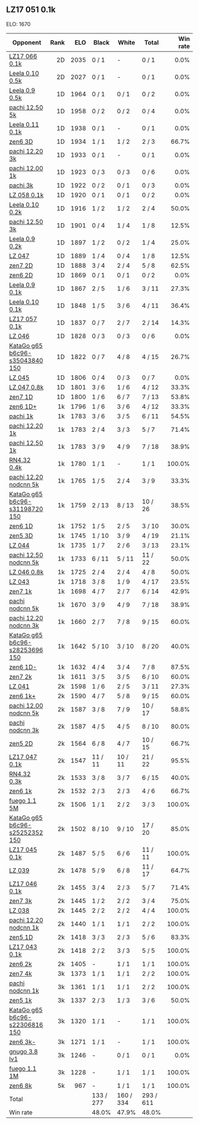 ## LZ17 051 0.1k ##

ELO: 1670

Opponent | Rank | ELO | Black | White | Total | Win rate
---------|-----:|----:|-------|-------|-------|-------:
[LZ17 066 0.1k](LZ17%20066%200.1k.md) | 2D | 2035 | 0 / 1 | - | 0 / 1 | 0.0%
[Leela 0.10 0.5k](Leela%200.10%200.5k.md) | 2D | 2027 | 0 / 1 | - | 0 / 1 | 0.0%
[Leela 0.9 0.5k](Leela%200.9%200.5k.md) | 1D | 1964 | 0 / 1 | 0 / 1 | 0 / 2 | 0.0%
[pachi 12.50 5k](pachi%2012.50%205k.md) | 1D | 1958 | 0 / 2 | 0 / 2 | 0 / 4 | 0.0%
[Leela 0.11 0.1k](Leela%200.11%200.1k.md) | 1D | 1938 | 0 / 1 | - | 0 / 1 | 0.0%
[zen6 3D](zen6%203D.md) | 1D | 1934 | 1 / 1 | 1 / 2 | 2 / 3 | 66.7%
[pachi 12.20 3k](pachi%2012.20%203k.md) | 1D | 1933 | 0 / 1 | - | 0 / 1 | 0.0%
[pachi 12.00 1k](pachi%2012.00%201k.md) | 1D | 1923 | 0 / 3 | 0 / 3 | 0 / 6 | 0.0%
[pachi 3k](pachi%203k.md) | 1D | 1922 | 0 / 2 | 0 / 1 | 0 / 3 | 0.0%
[LZ 058 0.1k](LZ%20058%200.1k.md) | 1D | 1920 | 0 / 1 | 0 / 1 | 0 / 2 | 0.0%
[Leela 0.10 0.2k](Leela%200.10%200.2k.md) | 1D | 1916 | 1 / 2 | 1 / 2 | 2 / 4 | 50.0%
[pachi 12.50 3k](pachi%2012.50%203k.md) | 1D | 1901 | 0 / 4 | 1 / 4 | 1 / 8 | 12.5%
[Leela 0.9 0.2k](Leela%200.9%200.2k.md) | 1D | 1897 | 1 / 2 | 0 / 2 | 1 / 4 | 25.0%
[LZ 047](LZ%20047.md) | 1D | 1889 | 1 / 4 | 0 / 4 | 1 / 8 | 12.5%
[zen7 2D](zen7%202D.md) | 1D | 1888 | 3 / 4 | 2 / 4 | 5 / 8 | 62.5%
[zen6 2D](zen6%202D.md) | 1D | 1869 | 0 / 1 | 0 / 1 | 0 / 2 | 0.0%
[Leela 0.9 0.1k](Leela%200.9%200.1k.md) | 1D | 1867 | 2 / 5 | 1 / 6 | 3 / 11 | 27.3%
[Leela 0.10 0.1k](Leela%200.10%200.1k.md) | 1D | 1848 | 1 / 5 | 3 / 6 | 4 / 11 | 36.4%
[LZ17 057 0.1k](LZ17%20057%200.1k.md) | 1D | 1837 | 0 / 7 | 2 / 7 | 2 / 14 | 14.3%
[LZ 046](LZ%20046.md) | 1D | 1828 | 0 / 3 | 0 / 3 | 0 / 6 | 0.0%
[KataGo g65 b6c96-s35043840 150](KataGo%20g65%20b6c96-s35043840%20150.md) | 1D | 1822 | 0 / 7 | 4 / 8 | 4 / 15 | 26.7%
[LZ 045](LZ%20045.md) | 1D | 1806 | 0 / 4 | 0 / 3 | 0 / 7 | 0.0%
[LZ 047 0.8k](LZ%20047%200.8k.md) | 1D | 1801 | 3 / 6 | 1 / 6 | 4 / 12 | 33.3%
[zen7 1D](zen7%201D.md) | 1D | 1800 | 1 / 6 | 6 / 7 | 7 / 13 | 53.8%
[zen6 1D+](zen6%201D+.md) | 1k | 1796 | 1 / 6 | 3 / 6 | 4 / 12 | 33.3%
[pachi 1k](pachi%201k.md) | 1k | 1783 | 3 / 6 | 3 / 5 | 6 / 11 | 54.5%
[pachi 12.20 1k](pachi%2012.20%201k.md) | 1k | 1783 | 2 / 4 | 3 / 3 | 5 / 7 | 71.4%
[pachi 12.50 1k](pachi%2012.50%201k.md) | 1k | 1783 | 3 / 9 | 4 / 9 | 7 / 18 | 38.9%
[RN4.32 0.4k](RN4.32%200.4k.md) | 1k | 1780 | 1 / 1 | - | 1 / 1 | 100.0%
[pachi 12.20 nodcnn 5k](pachi%2012.20%20nodcnn%205k.md) | 1k | 1765 | 1 / 5 | 2 / 4 | 3 / 9 | 33.3%
[KataGo g65 b6c96-s31198720 150](KataGo%20g65%20b6c96-s31198720%20150.md) | 1k | 1759 | 2 / 13 | 8 / 13 | 10 / 26 | 38.5%
[zen6 1D](zen6%201D.md) | 1k | 1752 | 1 / 5 | 2 / 5 | 3 / 10 | 30.0%
[zen5 3D](zen5%203D.md) | 1k | 1745 | 1 / 10 | 3 / 9 | 4 / 19 | 21.1%
[LZ 044](LZ%20044.md) | 1k | 1735 | 1 / 7 | 2 / 6 | 3 / 13 | 23.1%
[pachi 12.50 nodcnn 5k](pachi%2012.50%20nodcnn%205k.md) | 1k | 1733 | 6 / 11 | 5 / 11 | 11 / 22 | 50.0%
[LZ 046 0.8k](LZ%20046%200.8k.md) | 1k | 1725 | 2 / 4 | 2 / 4 | 4 / 8 | 50.0%
[LZ 043](LZ%20043.md) | 1k | 1718 | 3 / 8 | 1 / 9 | 4 / 17 | 23.5%
[zen7 1k](zen7%201k.md) | 1k | 1698 | 4 / 7 | 2 / 7 | 6 / 14 | 42.9%
[pachi nodcnn 5k](pachi%20nodcnn%205k.md) | 1k | 1670 | 3 / 9 | 4 / 9 | 7 / 18 | 38.9%
[pachi 12.20 nodcnn 3k](pachi%2012.20%20nodcnn%203k.md) | 1k | 1660 | 2 / 7 | 7 / 8 | 9 / 15 | 60.0%
[KataGo g65 b6c96-s28253696 150](KataGo%20g65%20b6c96-s28253696%20150.md) | 1k | 1642 | 5 / 10 | 3 / 10 | 8 / 20 | 40.0%
[zen6 1D-](zen6%201D-.md) | 1k | 1632 | 4 / 4 | 3 / 4 | 7 / 8 | 87.5%
[zen7 2k](zen7%202k.md) | 1k | 1611 | 3 / 5 | 3 / 5 | 6 / 10 | 60.0%
[LZ 041](LZ%20041.md) | 2k | 1598 | 1 / 6 | 2 / 5 | 3 / 11 | 27.3%
[zen6 1k+](zen6%201k+.md) | 2k | 1590 | 4 / 7 | 5 / 8 | 9 / 15 | 60.0%
[pachi 12.00 nodcnn 5k](pachi%2012.00%20nodcnn%205k.md) | 2k | 1587 | 3 / 8 | 7 / 9 | 10 / 17 | 58.8%
[pachi nodcnn 3k](pachi%20nodcnn%203k.md) | 2k | 1587 | 4 / 5 | 4 / 5 | 8 / 10 | 80.0%
[zen5 2D](zen5%202D.md) | 2k | 1564 | 6 / 8 | 4 / 7 | 10 / 15 | 66.7%
[LZ17 047 0.1k](LZ17%20047%200.1k.md) | 2k | 1547 | 11 / 11 | 10 / 11 | 21 / 22 | 95.5%
[RN4.32 0.3k](RN4.32%200.3k.md) | 2k | 1533 | 3 / 8 | 3 / 7 | 6 / 15 | 40.0%
[zen6 1k](zen6%201k.md) | 2k | 1532 | 2 / 3 | 2 / 3 | 4 / 6 | 66.7%
[fuego 1.1 5M](fuego%201.1%205M.md) | 2k | 1506 | 1 / 1 | 2 / 2 | 3 / 3 | 100.0%
[KataGo g65 b6c96-s25252352 150](KataGo%20g65%20b6c96-s25252352%20150.md) | 2k | 1502 | 8 / 10 | 9 / 10 | 17 / 20 | 85.0%
[LZ17 045 0.1k](LZ17%20045%200.1k.md) | 2k | 1487 | 5 / 5 | 6 / 6 | 11 / 11 | 100.0%
[LZ 039](LZ%20039.md) | 2k | 1478 | 5 / 9 | 6 / 8 | 11 / 17 | 64.7%
[LZ17 046 0.1k](LZ17%20046%200.1k.md) | 2k | 1455 | 3 / 4 | 2 / 3 | 5 / 7 | 71.4%
[zen7 3k](zen7%203k.md) | 2k | 1445 | 1 / 2 | 2 / 2 | 3 / 4 | 75.0%
[LZ 038](LZ%20038.md) | 2k | 1445 | 2 / 2 | 2 / 2 | 4 / 4 | 100.0%
[pachi 12.20 nodcnn 1k](pachi%2012.20%20nodcnn%201k.md) | 2k | 1440 | 1 / 1 | 1 / 1 | 2 / 2 | 100.0%
[zen5 1D](zen5%201D.md) | 2k | 1418 | 3 / 3 | 2 / 3 | 5 / 6 | 83.3%
[LZ17 043 0.1k](LZ17%20043%200.1k.md) | 2k | 1418 | 2 / 2 | 3 / 3 | 5 / 5 | 100.0%
[zen6 2k](zen6%202k.md) | 2k | 1405 | - | 1 / 1 | 1 / 1 | 100.0%
[zen7 4k](zen7%204k.md) | 3k | 1373 | 1 / 1 | 1 / 1 | 2 / 2 | 100.0%
[pachi nodcnn 1k](pachi%20nodcnn%201k.md) | 3k | 1361 | 1 / 1 | 1 / 1 | 2 / 2 | 100.0%
[zen5 1k](zen5%201k.md) | 3k | 1337 | 2 / 3 | 1 / 3 | 3 / 6 | 50.0%
[KataGo g65 b6c96-s22306816 150](KataGo%20g65%20b6c96-s22306816%20150.md) | 3k | 1320 | 1 / 1 | - | 1 / 1 | 100.0%
[zen6 3k-](zen6%203k-.md) | 3k | 1271 | 1 / 1 | - | 1 / 1 | 100.0%
[gnugo 3.8 lv1](gnugo%203.8%20lv1.md) | 3k | 1246 | - | 0 / 1 | 0 / 1 | 0.0%
[fuego 1.1 1M](fuego%201.1%201M.md) | 3k | 1228 | - | 1 / 1 | 1 / 1 | 100.0%
[zen6 8k](zen6%208k.md) | 5k | 967 | - | 1 / 1 | 1 / 1 | 100.0%
Total | | | 133 / 277 | 160 / 334 | 293 / 611 | 
Win rate| | | 48.0% | 47.9% | 48.0% | 
